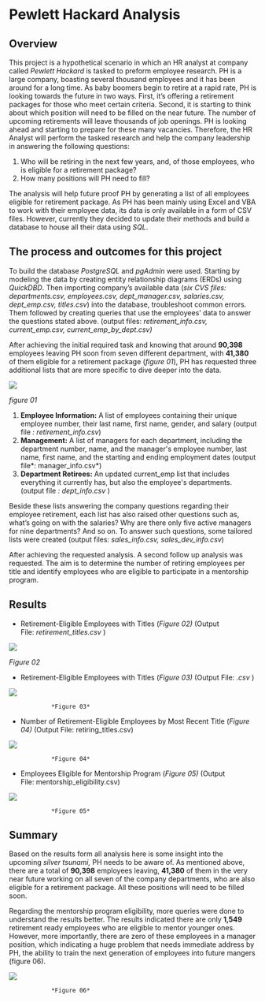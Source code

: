 ﻿# **Pewlett Hackard Analysis**

## **Overview**

This project is a hypothetical scenario in which an HR analyst at company called *Pewlett Hackard* is tasked to preform employee research. PH is a large company, boasting several thousand employees and it has been around for a long time. As baby boomers begin to retire at a rapid rate, PH is looking towards the future in two ways. First, it’s offering a retirement packages for those who meet certain criteria. Second, it is starting to think about which position will need to be filled on the near future. The number of upcoming retirements will leave thousands of job openings. PH is looking ahead and starting to prepare for these many vacancies. Therefore, the HR Analyst will perform the tasked research and help the company leadership in answering the following questions: 

1. Who will be retiring in the next few years, and, of those employees, 
   who is eligible for a retirement package?
1. How many positions will PH need to fill?

The analysis will help future proof PH by generating a list of all employees eligible for retirement package. As PH has been mainly using Excel and VBA to work with their employee data, its data is only available in a form of CSV files. However, currently they decided to update their methods and build a database to house all their data using *SQL*.  

## **The process and outcomes for this project**

To build the database *PostgreSQL* and *pgAdmin* were used. Starting by modeling the data by creating entity relationship diagrams (ERDs) using *QuickDBD*. Then importing company’s available data (*six CVS files: departments.csv, employees.csv, dept\_manager.csv, salaries.csv, dept\_emp.csv, titles.csv*) into the database, troubleshoot common errors. Them followed by creating queries that use the employees’ data to answer the questions stated above. (output files: *retirement\_info.csv,* *current\_emp.csv,* *current\_emp\_by\_dept.csv)*

After achieving the initial required task and knowing that around **90,398** employees leaving PH soon from seven different department, with **41,380** of them eligible for a retirement package (*figure 01*), PH has requested three additional lists that are more specific to dive deeper into the data. 

![ ](https://github.com/Bayan-daux/Pewlett_Hackard_Analysis/blob/main/Data/png/current_emp_by_dept.PNG)

*figure 01*

1. **Employee Information:** A list of employees containing their unique employee number, their last name, first name, gender, and salary (output file *: retirement\_info.csv*) 
1. **Management:** A list of managers for each department, including the department number, name, and the manager's employee number, last name, first name, and the starting and ending employment dates (output file*: manager\_info.csv*)
1. **Department Retirees:** An updated current\_emp list that includes everything it currently has, but also the employee's departments. (output file *: dept\_info.csv* )

Beside these lists answering the company questions regarding their employee retirement, each list has also raised other questions such as, what’s going on with the salaries? Why are there only five active managers for nine departments? And so on. To answer such questions, some tailored lists were created (output files: *sales\_info.csv, sales\_dev\_info.csv*)

After achieving the requested analysis. A second follow up analysis was requested. The aim is to determine the number of retiring employees per title and identify employees who are eligible to participate in a mentorship program. 

## **Results**

- Retirement-Eligible Employees with Titles (*Figure 02)* (Output File: *retirement\_titles.csv* )

![](https://github.com/Bayan-daux/Pewlett_Hackard_Analysis/blob/main/Data/png/retirement_titles.PNG)

*Figure 02*

- Retirement-Eligible Employees with Titles (*Figure 03)* (Output File: *.csv* ) 

![](https://github.com/Bayan-daux/Pewlett_Hackard_Analysis/blob/main/Data/png/unique_titles.PNG)

				*Figure 03*

- Number of Retirement-Eligible Employees by Most Recent Title (*Figure 04)* (Output File: retiring\_titles.csv)

![](https://github.com/Bayan-daux/Pewlett_Hackard_Analysis/blob/main/Data/png/retiring_titles.PNG)

				*Figure 04*

- Employees Eligible for Mentorship Program (*Figure 05)* (Output File: mentorship\_eligibility.csv)

![](https://github.com/Bayan-daux/Pewlett_Hackard_Analysis/blob/main/Data/png/mentorship_eligibility.PNG)

				*Figure 05*

## **Summary**

Based on the results form all analysis here is some insight into the upcoming *silver tsunami,* PH needs to be aware of. As mentioned above, there are a total of **90,398** employees leaving, **41,380** of them in the very near future working on all seven of the company departments, who are also eligible for a retirement package. All these positions will need to be filled soon. 

Regarding the mentorship program eligibility, more queries were done to understand the results better. The results indicated there are only **1,549** retirement ready employees who are eligible to mentor younger ones. However, more importantly, there are zero of these employees in a manager position, which indicating a huge problem that needs immediate address by PH, the ability to train the next generation of employees into future mangers (figure 06).

![](https://github.com/Bayan-daux/Pewlett_Hackard_Analysis/blob/main/Data/png/mentorship_eligibility_count.PNG)

				*Figure 06*
